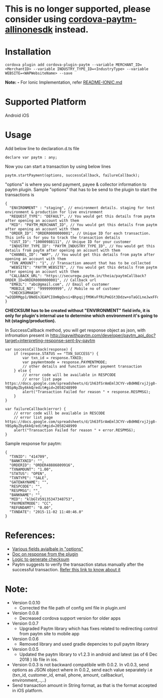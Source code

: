 # This is no longer supported, please consider using [cordova-paytm-allinonesdk](https://github.com/paytm/paytm-allinonesdk-ionic-cordova.git) instead.

Installation
============


```
cordova plugin add cordova-plugin-paytm --variable MERCHANT_ID=<MerchantID> --variable INDUSTRY_TYPE_ID=<IndustryType> --variable WEBSITE=<WAPWebsiteName> --save
```

**Note: -** For Ionic Implementation, refer [README-IONIC.md](https://github.com/ArunYogi/paytm-cordova-plugin/blob/master/README-IONIC.md)


Supported Platform
==================
Android
iOS


Usage
=====

Add below line to declaration.d.ts file
```
declare var paytm : any;
```

Now you can start a transaction by using below lines
```
paytm.startPayment(options, successCallback, failureCallback);
```
"options" is where you send payment, payee & collector information to paytm plugin. Sample "options" that has to be send to the plugin to start the transactions is
```
{
  "ENVIRONMENT" : "staging", // environment details. staging for test environment & production for live environment
  "REQUEST_TYPE": "DEFAULT", // You would get this details from paytm after opening an account with them
  "MID": "PAYTM_MERCHANT_ID", // You would get this details from paytm after opening an account with them
  "ORDER_ID": "ORDER0000000001", // Unique ID for each transaction. This info is for you to track the transaction details
  "CUST_ID": "10000988111", // Unique ID for your customer
  "INDUSTRY_TYPE_ID": "PAYTM_INDUSTRY_TYPE_ID", // You would get this details from paytm after opening an account with them
  "CHANNEL_ID": "WAP", // You would get this details from paytm after opening an account with them
  "TXN_AMOUNT": "1", // Transaction amount that has to be collected
  "WEBSITE": "PAYTM_WEBSITE", // You would get this details from paytm after opening an account with them
  "CALLBACK_URL": "https://securegw.paytm.in/theia/paytmCallback?ORDER_ID=ORDER0000000001", // Callback url
  "EMAIL": "abc@gmail.com", // Email of customer
  "MOBILE_NO": "9999999999", // Mobile no of customer
  "CHECKSUMHASH": "w2QDRMgp1/BNdEnJEAPCIOmNgQvsi+BhpqijfM9KvFfRiPmGSt3Ddzw+oTaGCLneJwxFFq5mqTMwJXdQE2EzK4px2xruDqKZjHupz9yXev4="
}
```

**CHECKSUM has to be created without "ENVIRONMENT" field info, it is only for plugin's internal use to determine which environment it's going to hit (staging/production).**

In SuccessCallback method, you will get response object as json, with infromation present in http://paywithpaytm.com/developer/paytm_api_doc?target=interpreting-response-sent-by-paytm
```
var successCallback(response) {
    if (response.STATUS == "TXN_SUCCESS") {
        var txn_id = response.TXNID;
        var paymentmode = response.PAYMENTMODE;
        // other details and function after payment transaction
    } else {
        // error code will be available in RESPCODE
        // error list page https://docs.google.com/spreadsheets/d/1h63fSrAmEml3CYV-vBdHNErxjJjg8-YBSpNyZby6kkQ/edit#gid=2058248999
        alert("Transaction Failed for reason " + response.RESPMSG);
    }
}

var failureCallback(error) {
    // error code will be available in RESCODE
    // error list page https://docs.google.com/spreadsheets/d/1h63fSrAmEml3CYV-vBdHNErxjJjg8-YBSpNyZby6kkQ/edit#gid=2058248999
    alert("Transaction Failed for reason " + error.RESPMSG);
}
```

Sample response for paytm:
```
{
  "TXNID": "414709",
  "BANKTXNID": "",
  "ORDERID": "ORDER48886809916",
  "TXNAMOUNT": "1.00",
  "STATUS": "OPEN",
  "TXNTYPE": "SALE",
  "GATEWAYNAME": "",
  "RESPCODE": "",
  "RESPMSG": "",
  "BANKNAME": "",
  "MID": "klbGlV59135347348753",
  "PAYMENTMODE": "CC",
  "REFUNDAMT": "0.00",
  "TXNDATE": "2015-11-02 11:40:46.0"
}
```

References:
===========
* [Various fields avialbale in "options"](http://paywithpaytm.com/developer/paytm_api_doc?target=transaction-request-api)
* [Doc on response from the plugin](http://paywithpaytm.com/developer/paytm_api_doc?target=interpreting-response-sent-by-paytm)
* [Logic to generate checksum](http://paywithpaytm.com/developer/paytm_api_doc?target=generating-checksum)
* Paytm suggests to verify the transaction status manually after the successful transaction. [Refer this link to know about it](http://paywithpaytm.com/developer/paytm_api_doc?target=txn-status-api)

Note:
=====
* Version 0.0.10
  * Corrected the file path of config xml file in plugin.xml
* Version 0.0.8
  * Decreased cordova support version for older apps
* Version 0.0.7
  * Upgraded Paytm library which has fixes related to redirecting control from paytm site to mobile app
* Version 0.0.6
  * Removed library and used gradle depencies to pull paytm library
* Version 0.0.5 
  * Updated the paytm library to v1.2.3 in android and latest (as of 6 Dec 2018 ) lib file in ios.
* Version 0.0.3 is not backward compatibile with 0.0.2. In v0.0.3, send options as JSON object where in 0.0.2, send each value separately i.e (txn_id, customer_id, email, phone, amount, callbackurl, environment,..,..)
* Send transaction amount in String format, as that is the format accepted in iOS platform.

